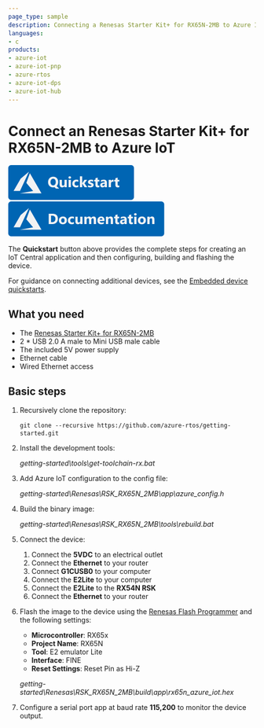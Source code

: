 ```yaml
---
page_type: sample
description: Connecting a Renesas Starter Kit+ for RX65N-2MB to Azure IoT using Azure RTOS
languages:
- c
products:
- azure-iot
- azure-iot-pnp
- azure-rtos
- azure-iot-dps
- azure-iot-hub
---
```


# Connect an Renesas Starter Kit+ for RX65N-2MB to Azure IoT

[![Quickstart article](../../docs/media/docs-link-buttons/azure-quickstart.svg)](https://docs.microsoft.com/en-us/azure/iot-develop/quickstart-devkit-renesas-rx65n-2mb)
[![Documentation](../../docs/media/docs-link-buttons/azure-documentation.svg)](https://docs.microsoft.com/azure/iot-develop/)

The **Quickstart** button above provides the complete steps for creating an IoT Central application and then configuring, building and flashing the device.

For guidance on connecting additional devices, see the [Embedded device quickstarts](https://docs.microsoft.com/en-us/azure/iot-develop/quickstart-devkit-mxchip-az3166).

## What you need

* The [Renesas Starter Kit+ for RX65N-2MB](https://www.renesas.com/products/microcontrollers-microprocessors/rx-32-bit-performance-efficiency-mcus/rx65n-2mb-starter-kit-plus-renesas-starter-kit-rx65n-2mb)
* 2 * USB 2.0 A male to Mini USB male cable
* The included 5V power supply
* Ethernet cable
* Wired Ethernet access

## Basic steps

1. Recursively clone the repository:
    ```shell
    git clone --recursive https://github.com/azure-rtos/getting-started.git
    ```

1. Install the development tools:

    *getting-started\tools\get-toolchain-rx.bat*

1. Add Azure IoT configuration to the config file:
    
    *getting-started\Renesas\RSK_RX65N_2MB\app\azure_config.h*
    
1. Build the binary image:

    *getting-started\Renesas\RSK_RX65N_2MB\tools\rebuild.bat*

1. Connect the device:

    1. Connect the **5VDC** to an electrical outlet
    1. Connect the **Ethernet** to your router
    1. Connect **G1CUSB0** to your computer
    1. Connect the **E2Lite** to your computer
    1. Connect the **E2Lite** to the **RX54N RSK**
    1. Connect the **Ethernet** to your router

1. Flash the image to the device using the [Renesas Flash Programmer](https://www.renesas.com/software-tool/renesas-flash-programmer-programming-gui) and the following settings:
    * **Microcontroller**: RX65x
    * **Project Name**: RX65N
    * **Tool**: E2 emulator Lite
    * **Interface**: FINE
    * **Reset Settings**: Reset Pin as Hi-Z

    *getting-started\Renesas\RSK_RX65N_2MB\build\app\rx65n_azure_iot.hex*

1. Configure a serial port app at baud rate **115,200** to monitor the device output.

